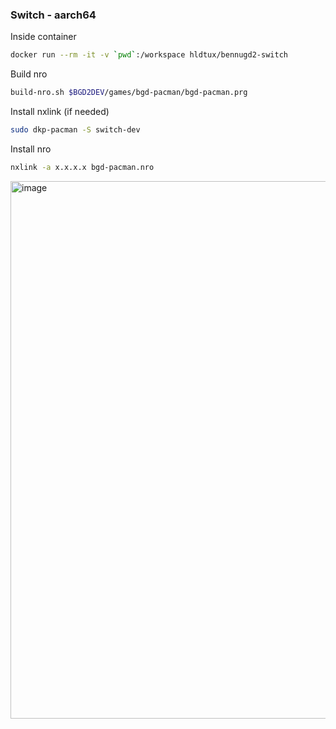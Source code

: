 ### Switch - aarch64

Inside container
```bash
docker run --rm -it -v `pwd`:/workspace hldtux/bennugd2-switch
```
Build nro
```bash
build-nro.sh $BGD2DEV/games/bgd-pacman/bgd-pacman.prg
```

Install nxlink (if needed)
```bash
sudo dkp-pacman -S switch-dev
```

Install nro
```bash
nxlink -a x.x.x.x bgd-pacman.nro
```

<img width="1392" height="860" alt="image" src="https://github.com/user-attachments/assets/0a37b1ea-4b9e-4459-9bf8-b6b59bdce69b" />
